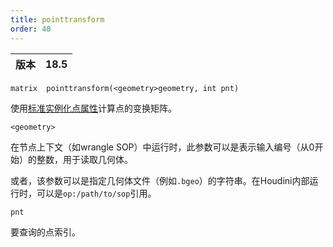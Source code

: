```yaml
---
title: pointtransform
order: 40
---
```


| 版本 | 18.5 |
| --- | --- |

`matrix  pointtransform(<geometry>geometry, int pnt)`

使用[标准实例化点属性](../../copy/instanceattrs.html)计算点的变换矩阵。

`<geometry>`

在节点上下文（如wrangle SOP）中运行时，此参数可以是表示输入编号（从0开始）的整数，用于读取几何体。

或者，该参数可以是指定几何体文件（例如`.bgeo`）的字符串。在Houdini内部运行时，可以是`op:/path/to/sop`引用。

`pnt`

要查询的点索引。
